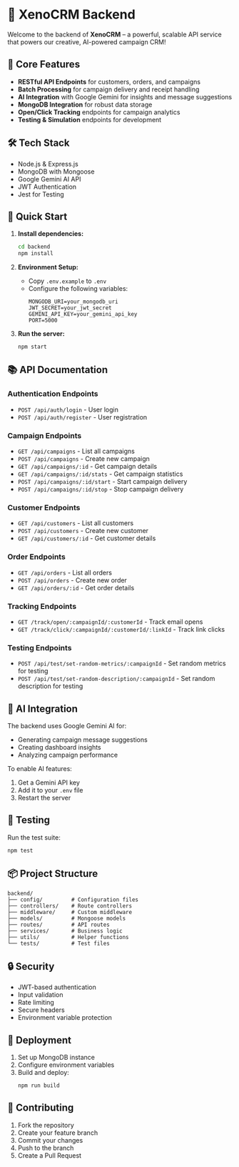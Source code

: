 # 🚀 XenoCRM Backend

Welcome to the backend of **XenoCRM** – a powerful, scalable API service that powers our creative, AI-powered campaign CRM!

## 🌟 Core Features

- **RESTful API Endpoints** for customers, orders, and campaigns
- **Batch Processing** for campaign delivery and receipt handling
- **AI Integration** with Google Gemini for insights and message suggestions
- **MongoDB Integration** for robust data storage
- **Open/Click Tracking** endpoints for campaign analytics
- **Testing & Simulation** endpoints for development

## 🛠️ Tech Stack

- Node.js & Express.js
- MongoDB with Mongoose
- Google Gemini AI API
- JWT Authentication
- Jest for Testing

## 🚦 Quick Start

1. **Install dependencies:**
   ```bash
   cd backend
   npm install
   ```

2. **Environment Setup:**
   - Copy `.env.example` to `.env`
   - Configure the following variables:
     ```
     MONGODB_URI=your_mongodb_uri
     JWT_SECRET=your_jwt_secret
     GEMINI_API_KEY=your_gemini_api_key
     PORT=5000
     ```

3. **Run the server:**
   ```bash
   npm start
   ```

## 📚 API Documentation

### Authentication Endpoints
- `POST /api/auth/login` - User login
- `POST /api/auth/register` - User registration

### Campaign Endpoints
- `GET /api/campaigns` - List all campaigns
- `POST /api/campaigns` - Create new campaign
- `GET /api/campaigns/:id` - Get campaign details
- `GET /api/campaigns/:id/stats` - Get campaign statistics
- `POST /api/campaigns/:id/start` - Start campaign delivery
- `POST /api/campaigns/:id/stop` - Stop campaign delivery

### Customer Endpoints
- `GET /api/customers` - List all customers
- `POST /api/customers` - Create new customer
- `GET /api/customers/:id` - Get customer details

### Order Endpoints
- `GET /api/orders` - List all orders
- `POST /api/orders` - Create new order
- `GET /api/orders/:id` - Get order details

### Tracking Endpoints
- `GET /track/open/:campaignId/:customerId` - Track email opens
- `GET /track/click/:campaignId/:customerId/:linkId` - Track link clicks

### Testing Endpoints
- `POST /api/test/set-random-metrics/:campaignId` - Set random metrics for testing
- `POST /api/test/set-random-description/:campaignId` - Set random description for testing

## 🤖 AI Integration

The backend uses Google Gemini AI for:
- Generating campaign message suggestions
- Creating dashboard insights
- Analyzing campaign performance

To enable AI features:
1. Get a Gemini API key
2. Add it to your `.env` file
3. Restart the server

## 🧪 Testing

Run the test suite:
```bash
npm test
```

## 📦 Project Structure

```
backend/
├── config/         # Configuration files
├── controllers/    # Route controllers
├── middleware/     # Custom middleware
├── models/         # Mongoose models
├── routes/         # API routes
├── services/       # Business logic
├── utils/          # Helper functions
└── tests/          # Test files
```

## 🔒 Security

- JWT-based authentication
- Input validation
- Rate limiting
- Secure headers
- Environment variable protection

## 🚀 Deployment

1. Set up MongoDB instance
2. Configure environment variables
3. Build and deploy:
   ```bash
   npm run build
   ```

## 🤝 Contributing

1. Fork the repository
2. Create your feature branch
3. Commit your changes
4. Push to the branch
5. Create a Pull Request

